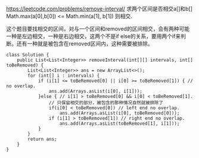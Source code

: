 https://leetcode.com/problems/remove-interval/
求两个区间是否相交a[]和b[]
Math.max(a[0],b[0]) <= Math.min(a[1], b[1]) 则相交.

这个题目要找相交的区间，对与一个区间和removed的区间相交，会有两种可能一种是左边相交，一种是右边相交，这两个不是if else的关系，要用两个if来判断。还有一种就是被包含在removed区间内，这种需要被排除。
```
class Solution {
    public List<List<Integer>> removeInterval(int[][] intervals, int[] toBeRemoved) {
        List<List<Integer>> ans = new ArrayList<>();
        for (int[] i : intervals) {
            if (i[1] <= toBeRemoved[0] || i[0] >= toBeRemoved[1]) { // no overlap.
                ans.add(Arrays.asList(i[0], i[1]));
            }else { // i[1] > toBeRemoved[0] && i[0] < toBeRemoved[1].
                // 只保留相交的部分，被包含的那种情况自然就被排除了
                if(i[0] < toBeRemoved[0]) // left end no overlap.
                    ans.add(Arrays.asList(i[0], toBeRemoved[0]));
                if (i[1] > toBeRemoved[1]) // right end no overlap.
                    ans.add(Arrays.asList(toBeRemoved[1], i[1]));
            }
        }
        return ans;
    }
}
```
